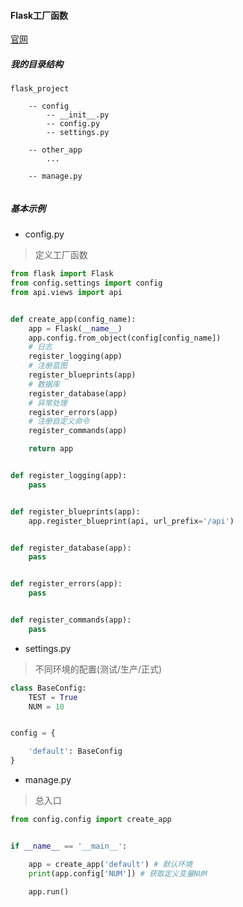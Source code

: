 #### **Flask**工厂函数

> 

[官网](http://docs.jinkan.org/docs/flask/patterns/appfactories.html)

##### 我的目录结构

```
flask_project

	-- config
		-- __init__.py
		-- config.py
		-- settings.py
		
	-- other_app
		...
		
	-- manage.py
	
```



##### 基本示例

- config.py

> 定义工厂函数

```python
from flask import Flask
from config.settings import config
from api.views import api


def create_app(config_name):
    app = Flask(__name__)
    app.config.from_object(config[config_name])
    # 日志
    register_logging(app)
    # 注册蓝图
    register_blueprints(app)
    # 数据库
    register_database(app)
    # 异常处理
    register_errors(app)
    # 注册自定义命令
    register_commands(app)

    return app


def register_logging(app):
    pass


def register_blueprints(app):
    app.register_blueprint(api, url_prefix='/api')


def register_database(app):
    pass


def register_errors(app):
    pass


def register_commands(app):
    pass

```



- settings.py

> 不同环境的配置(测试/生产/正式)

```python
class BaseConfig:
    TEST = True
    NUM = 10


config = {

    'default': BaseConfig
}
```



- manage.py

> 总入口

```python
from config.config import create_app


if __name__ == '__main__':

    app = create_app('default') # 默认环境
    print(app.config['NUM']) # 获取定义变量NUM
    
    app.run()
```

